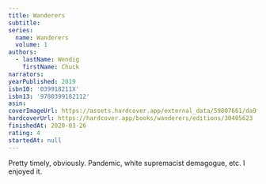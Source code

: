 ```yaml
---
title: Wanderers
subtitle:
series:
  name: Wanderers
  volume: 1
authors:
  - lastName: Wendig
    firstName: Chuck
narrators:
yearPublished: 2019
isbn10: '039918211X'
isbn13: '9780399182112'
asin:
coverImageUrl: https://assets.hardcover.app/external_data/59807661/da9f45bee337e5ea0f9eb011d47f99c0375ef25e.jpeg
hardcoverUrl: https://hardcover.app/books/wanderers/editions/30405623
finishedAt: 2020-03-26
rating: 4
startedAt: null
---
```


Pretty timely, obviously. Pandemic, white supremacist demagogue, etc. I enjoyed it.
